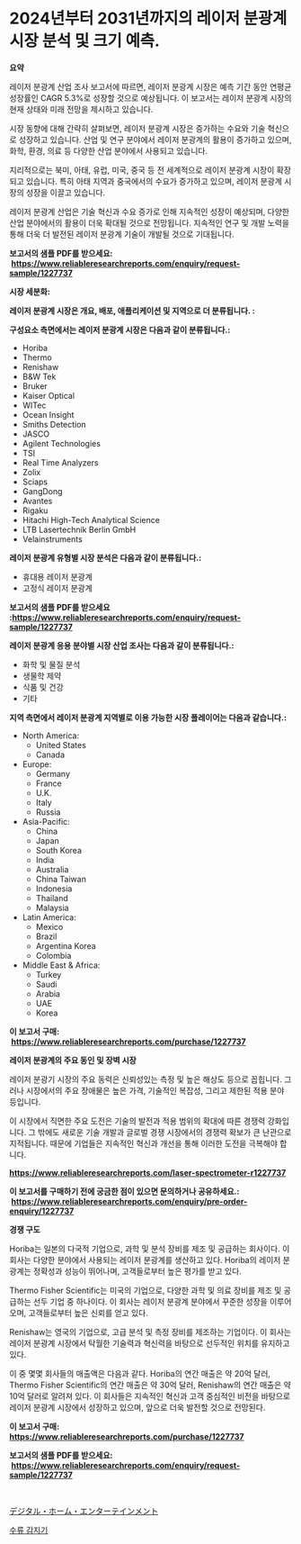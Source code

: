 <p><h1>2024년부터 2031년까지의 레이저 분광계 시장 분석 및 크기 예측.</h1></p><p><strong>요약</strong></p>
<p><p>레이저 분광계 산업 조사 보고서에 따르면, 레이저 분광계 시장은 예측 기간 동안 연평균 성장률인 CAGR 5.3%로 성장할 것으로 예상됩니다. 이 보고서는 레이저 분광계 시장의 현재 상태와 미래 전망을 제시하고 있습니다.</p><p>시장 동향에 대해 간략히 살펴보면, 레이저 분광계 시장은 증가하는 수요와 기술 혁신으로 성장하고 있습니다. 산업 및 연구 분야에서 레이저 분광계의 활용이 증가하고 있으며, 화학, 환경, 의료 등 다양한 산업 분야에서 사용되고 있습니다.</p><p>지리적으로는 북미, 아태, 유럽, 미국, 중국 등 전 세계적으로 레이저 분광계 시장이 확장되고 있습니다. 특히 아태 지역과 중국에서의 수요가 증가하고 있으며, 레이저 분광계 시장의 성장을 이끌고 있습니다.</p><p>레이저 분광계 산업은 기술 혁신과 수요 증가로 인해 지속적인 성장이 예상되며, 다양한 산업 분야에서의 활용이 더욱 확대될 것으로 전망됩니다. 지속적인 연구 및 개발 노력을 통해 더욱 더 발전된 레이저 분광계 기술이 개발될 것으로 기대됩니다.</p></p>
<p><strong>보고서의 샘플 PDF를 받으세요: &nbsp;<a href="https://www.reliableresearchreports.com/enquiry/request-sample/1227737">https://www.reliableresearchreports.com/enquiry/request-sample/1227737</a></strong></p>
<p><strong>시장 세분화:</strong></p>
<p><strong> 레이저 분광계 시장은 개요, 배포, 애플리케이션 및 지역으로 더 분류됩니다. :</strong></p>
<p><strong>구성요소 측면에서는 레이저 분광계 시장은 다음과 같이 분류됩니다.:</strong></p>
<p><ul><li>Horiba</li><li>Thermo</li><li>Renishaw</li><li>B&W Tek</li><li>Bruker</li><li>Kaiser Optical</li><li>WITec</li><li>Ocean Insight</li><li>Smiths Detection</li><li>JASCO</li><li>Agilent Technologies</li><li>TSI</li><li>Real Time Analyzers</li><li>Zolix</li><li>Sciaps</li><li>GangDong</li><li>Avantes</li><li>Rigaku</li><li>Hitachi High-Tech Analytical Science</li><li>LTB Lasertechnik Berlin GmbH</li><li>Velainstruments</li></ul></p>
<p><strong> 레이저 분광계 유형별 시장 분석은 다음과 같이 분류됩니다.:</strong></p>
<p><ul><li>휴대용 레이저 분광계</li><li>고정식 레이저 분광계</li></ul></p>
<p><strong>보고서의 샘플 PDF를 받으세요 :<a href="https://www.reliableresearchreports.com/enquiry/request-sample/1227737">https://www.reliableresearchreports.com/enquiry/request-sample/1227737</a></strong></p>
<p><strong> 레이저 분광계 응용 분야별 시장 산업 조사는 다음과 같이 분류됩니다.:</strong></p>
<p><ul><li>화학 및 물질 분석</li><li>생물학 제약</li><li>식품 및 건강</li><li>기타</li></ul></p>
<p><strong>지역 측면에서 레이저 분광계 지역별로 이용 가능한 시장 플레이어는 다음과 같습니다.:</strong></p>
<p><ul>
    <li>
        North America:
        <ul>
            <li>United States</li>
            <li>Canada</li>
        </ul>
    </li>
    <li>
        Europe:
        <ul>
            <li>Germany</li>
            <li>France</li>
            <li>U.K.</li>
            <li>Italy</li>
            <li>Russia</li>
        </ul>
    </li>
    <li>
        Asia-Pacific:
        <ul>
            <li>China</li>
            <li>Japan</li>
            <li>South Korea</li>
            <li>India</li>
            <li>Australia</li>
            <li>China Taiwan</li>
            <li>Indonesia</li>
            <li>Thailand</li>
            <li>Malaysia</li>
        </ul>
    </li>
    <li>
        Latin America:
        <ul>
            <li>Mexico</li>
            <li>Brazil</li>
            <li>Argentina Korea</li>
            <li>Colombia</li>
        </ul>
    </li>
    <li>
        Middle East & Africa:
        <ul>
            <li>Turkey</li>
            <li>Saudi</li>
            <li>Arabia</li>
            <li>UAE</li>
            <li>Korea</li>
        </ul>
    </li>
    </ul></p>
<p><strong>이 보고서 구매: &nbsp;<a href="https://www.reliableresearchreports.com/purchase/1227737">https://www.reliableresearchreports.com/purchase/1227737</a></strong></p>
<p><strong>레이저 분광계의 주요 동인 및 장벽 시장</strong></p>
<p><p>레이저 분광기 시장의 주요 동력은 신뢰성있는 측정 및 높은 해상도 등으로 꼽힙니다. 그러나 시장에서의 주요 장애물은 높은 가격, 기술적인 복잡성, 그리고 제한된 적용 분야 등입니다. </p><p>이 시장에서 직면한 주요 도전은 기술의 발전과 적용 범위의 확대에 따른 경쟁력 강화입니다. 그 밖에도 새로운 기술 개발과 글로벌 경쟁 시장에서의 경쟁력 확보가 큰 난관으로 지적됩니다. 때문에 기업들은 지속적인 혁신과 개선을 통해 이러한 도전을 극복해야 합니다.</p></p>
<p><strong><a href="https://www.reliableresearchreports.com/laser-spectrometer-r1227737">https://www.reliableresearchreports.com/laser-spectrometer-r1227737</a></strong></p>
<p><strong>이 보고서를 구매하기 전에 궁금한 점이 있으면 문의하거나 공유하세요.: &nbsp;<a href="https://www.reliableresearchreports.com/enquiry/pre-order-enquiry/1227737">https://www.reliableresearchreports.com/enquiry/pre-order-enquiry/1227737</a></strong></p>
<p><strong>경쟁 구도</strong></p>
<p><p>Horiba는 일본의 다국적 기업으로, 과학 및 분석 장비를 제조 및 공급하는 회사이다. 이 회사는 다양한 분야에서 사용되는 레이저 분광계를 생산하고 있다. Horiba의 레이저 분광계는 정확성과 성능이 뛰어나며, 고객들로부터 높은 평가를 받고 있다.</p><p>Thermo Fisher Scientific는 미국의 기업으로, 다양한 과학 및 의료 장비를 제조 및 공급하는 선두 기업 중 하나이다. 이 회사는 레이저 분광계 분야에서 꾸준한 성장을 이루어오며, 고객들로부터 높은 신뢰를 얻고 있다.</p><p>Renishaw는 영국의 기업으로, 고급 분석 및 측정 장비를 제조하는 기업이다. 이 회사는 레이저 분광계 시장에서 탁월한 기술력과 혁신력을 바탕으로 선두적인 위치를 유지하고 있다.</p><p>이 중 몇몇 회사들의 매출액은 다음과 같다. Horiba의 연간 매출은 약 20억 달러, Thermo Fisher Scientific의 연간 매출은 약 30억 달러, Renishaw의 연간 매출은 약 10억 달러로 알려져 있다. 이 회사들은 지속적인 혁신과 고객 중심적인 비전을 바탕으로 레이저 분광계 시장에서 성장하고 있으며, 앞으로 더욱 발전할 것으로 전망된다.</p></p>
<p><strong>이 보고서 구매: &nbsp; <a href="https://www.reliableresearchreports.com/purchase/1227737">https://www.reliableresearchreports.com/purchase/1227737</a></strong></p>
<p><strong>보고서의 샘플 PDF를 받으세요: &nbsp;<a href="https://www.reliableresearchreports.com/enquiry/request-sample/1227737">https://www.reliableresearchreports.com/enquiry/request-sample/1227737</a></strong><strong></strong></p>
<p>&nbsp;</p>
<p><p><a href="https://medium.com/@aurelianghideanu2022/%E3%83%87%E3%82%B8%E3%82%BF%E3%83%AB%E3%83%9B%E3%83%BC%E3%83%A0%E3%82%A8%E3%83%B3%E3%82%BF%E3%83%BC%E3%83%86%E3%82%A4%E3%83%B3%E3%83%A1%E3%83%B3%E3%83%88%E5%B8%82%E5%A0%B4-%E7%AB%B6%E4%BA%89%E5%88%86%E6%9E%90-%E5%B8%82%E5%A0%B4%E5%8B%95%E5%90%91-2031%E5%B9%B4%E3%81%BE%E3%81%A7%E3%81%AE%E4%BA%88%E6%B8%AC-f8c783b35159">デジタル・ホーム・エンターテインメント</a></p><p><a href="https://medium.com/@thadnader1941/%EB%AC%BC-%ED%9D%90%EB%A6%84-%EA%B0%90%EC%A7%80%EA%B8%B0-%EC%8B%9C%EC%9E%A5%EC%9D%80-%EC%8B%9C%EC%9E%A5-%EC%A0%90%EC%9C%A0%EC%9C%A8-%ED%81%AC%EA%B8%B0-%EB%B0%8F-2031%EB%85%84%EA%B9%8C%EC%A7%80-%EC%98%88%EC%83%81%EB%90%9C-%EC%98%88%EC%B8%A1%EC%97%90-%EC%B4%88%EC%A0%90%EC%9D%84-%EB%A7%9E%EC%B6%94%EA%B3%A0-%EC%9E%88%EC%8A%B5%EB%8B%88%EB%8B%A4-0625a7377f4e">수류 감지기</a></p></p>